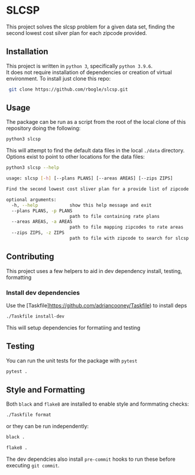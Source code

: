 # SLCSP
This project solves the slcsp problem for a given data set, finding the second lowest cost silver plan for each zipcode provided.

## Installation
This project is written in `python 3`, specifically `python 3.9.6`.  
It does not require installation of dependencies or creation of virtual environment.
To install just clone this repo:
```bash
 git clone https://github.com/rbogle/slcsp.git
```

## Usage
The package can be run as a script from the root of the local clone of this repository doing the following:

```bash
python3 slcsp
```

This will attempt to find the default data files in the local `./data` directory.  
Options exist to point to other locations for the data files:
```bash
python3 slcsp --help

usage: slcsp [-h] [--plans PLANS] [--areas AREAS] [--zips ZIPS]

Find the second lowest cost sliver plan for a provide list of zipcode

optional arguments:
  -h, --help            show this help message and exit
  --plans PLANS, -p PLANS
                        path to file containing rate plans
  --areas AREAS, -a AREAS
                        path to file mapping zipcodes to rate areas
  --zips ZIPS, -z ZIPS  
                        path to file with zipcode to search for slcsp

```

## Contributing
This project uses a few helpers to aid in dev dependency install, testing, formatting

### Install dev dependencies 
Use the [Taskfile]https://github.com/adriancooney/Taskfile) to install deps

```bash
./Taskfile install-dev
```
This will setup dependencies for formatiing and testing

## Testing
You can run the unit tests for the package with `pytest`
```bash
pytest .
```

## Style and Formatting
Both `black` and `flake8` are installed to enable style and formmating checks:

```bash
./Taskfile format
```
or they can be run independently:

```bash
black .
```

```bash
flake8 .
```

The dev dependcies also install `pre-commit` hooks to run these before executing `git commit`.